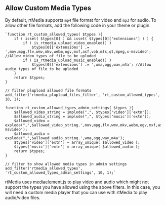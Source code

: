 ## Allow Custom Media Types


By default, rtMedia supports `mp4` file format for video and `mp3` for audio. To allow other file formats, add the following code in your theme or plugin.



    `function rt_custom_allowed_types( $types ){
    	if ( isset( $types[0] ) && isset( $types[0]['extensions'] ) ) {
    		if ( is_rtmedia_upload_video_enabled() )
    			$types[0]['extensions'] .= ',mov,mpg,flv,wmv,mkv,webm,ogv,mxf,asf,vob,mts,qt,mpeg,x-msvideo'; //Allow video types of file to be uploded
    		if ( is_rtmedia_upload_music_enabled() )
    			$types[0]['extensions'] .= ',wma,ogg,wav,m4a'; //Allow audio types of file to be uploded
    	}
    	return $types;
    }

    // filter plupload allowed file formats
    add_filter('rtmedia_plupload_files_filter', 'rt_custom_allowed_types', 10, 1);

    function rt_custom_allowed_types_admin_settings( $types ){
    	$allowed_video_string = implode(",", $types['video']['extn']);
    	$allowed_audio_string = implode(",", $types['music']['extn']);
    	$allowed_video = explode(",",$allowed_video_string.',mov,mpg,flv,wmv,mkv,webm,ogv,mxf,asf,vob,mts,qt,mpeg,x-msvideo');
    	$allowed_audio = explode(",",$allowed_audio_string.',wma,ogg,wav,m4a');
    	$types['video']['extn'] = array_unique( $allowed_video );
    	$types['music']['extn'] = array_unique( $allowed_audio );
    	return $types;
    }

    // filter to show allowed media types in admin settings
    add_filter('rtmedia_allowed_types', 'rt_custom_allowed_types_admin_settings', 10, 1);`



rtMedia uses [mediaelement.js](http://mediaelementjs.com/) to play video and audio which might not support the types you have allowed using the above filters. In this case, you will need a custom media player that you can use with rtMedia to play audio/video files.
